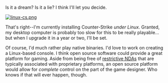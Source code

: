 Is it a dream?  Is it a lie?  I think I'll let you decide.

<a href="http://threebrothers.org/brendan/blog/wp-content/uploads/2007/02/linux-cs.png"><img id="image43" src="//threebrothers.org/brendan/blog/wp-content/uploads/2007/02/linux-cs.thumbnail.png" alt="linux-cs.png" /></a>

That's right--I'm currently installing Counter-Strike <em>under Linux</em>.  Granted, my desktop computer is probably too slow for this to be really playable... but when I upgrade it in a year or two, I'll be set.

Of course, I'd much rather play native binaries.  I'd love to work on creating a Linux-based console.  I think open source software could provide a great platform for gaming.   Aside from being free of <a href="http://www.xbox.com/en-US/dev/tools.htm">restrictive <acronym title="Non-Disclosure Agreement">NDA</acronym>s</a> that are typically associated with proprietary platforms, an open source platform would allow for <em>complete</em> control on the part of the game designer.  Who knows if that will ever happen, though.